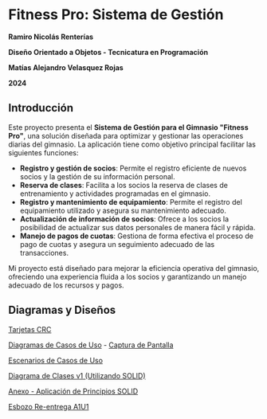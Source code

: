 # Fitness Pro: Sistema de Gestión

**Ramiro Nicolás Renterías**

**Diseño Orientado a Objetos - Tecnicatura en Programación**

**Matías Alejandro Velasquez Rojas**

**2024**

## Introducción

Este proyecto presenta el **Sistema de Gestión para el Gimnasio "Fitness Pro"**, una solución diseñada para optimizar y gestionar las operaciones diarias del gimnasio. La aplicación tiene como objetivo principal facilitar las siguientes funciones:

- **Registro y gestión de socios**: Permite el registro eficiente de nuevos socios y la gestión de su información personal.
- **Reserva de clases**: Facilita a los socios la reserva de clases de entrenamiento y actividades programadas en el gimnasio.
- **Registro y mantenimiento de equipamiento**: Permite el registro del equipamiento utilizado y asegura su mantenimiento adecuado.
- **Actualización de información de socios**: Ofrece a los socios la posibilidad de actualizar sus datos personales de manera fácil y rápida.
- **Manejo de pagos de cuotas**: Gestiona de forma efectiva el proceso de pago de cuotas y asegura un seguimiento adecuado de las transacciones.

Mi proyecto está diseñado para mejorar la eficiencia operativa del gimnasio, ofreciendo una experiencia fluida a los socios y garantizando un manejo adecuado de los recursos y pagos.

## Diagramas y Diseños

[Tarjetas CRC](https://docs.google.com/spreadsheets/d/1qseXx2NS4fiqnqy2mEZaPTBF9Hv3myKG/edit?usp=sharing&ouid=101120142767344064015&rtpof=true&sd=true)

[Diagramas de Casos de Uso](https://drive.google.com/file/d/1UHZfEeH4xCbK2ykE8ar48paoqaURujbP/view?usp=sharing) - [Captura de Pantalla](https://cdn.discordapp.com/attachments/937556463705022468/1283439622352801823/image.png?ex=66e2ffcb&is=66e1ae4b&hm=cc02ae54ab6b6f849c7cc6d35121fd0026a3ab824b8f7968354443a26842a805&)

[Escenarios de Casos de Uso](https://docs.google.com/spreadsheets/d/1FPurNsSBPeVZakk3x9H0IFhMUqSHvSWI/edit?usp=sharing&ouid=101120142767344064015&rtpof=true&sd=true)

[Diagrama de Clases v1 (Utilizando SOLID)](https://drive.google.com/file/d/1cDUHP38Veetx6VWCIQsh8156ih2UR8Mr/view?usp=sharing)

[Anexo - Aplicación de Principios SOLID](https://drive.google.com/file/d/1EAK4FN9NH_M5wjnRqK-J9cI85AntpX96/view?usp=sharing)

[Esbozo Re-entrega A1U1](https://drive.google.com/file/d/1MEJ6YkTC0dMwgqBiA3qoWMg45VD-7LPq/view?usp=sharing)
